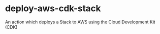 # deploy-aws-cdk-stack
An action which deploys a Stack to AWS using the Cloud Development Kit (CDK)
